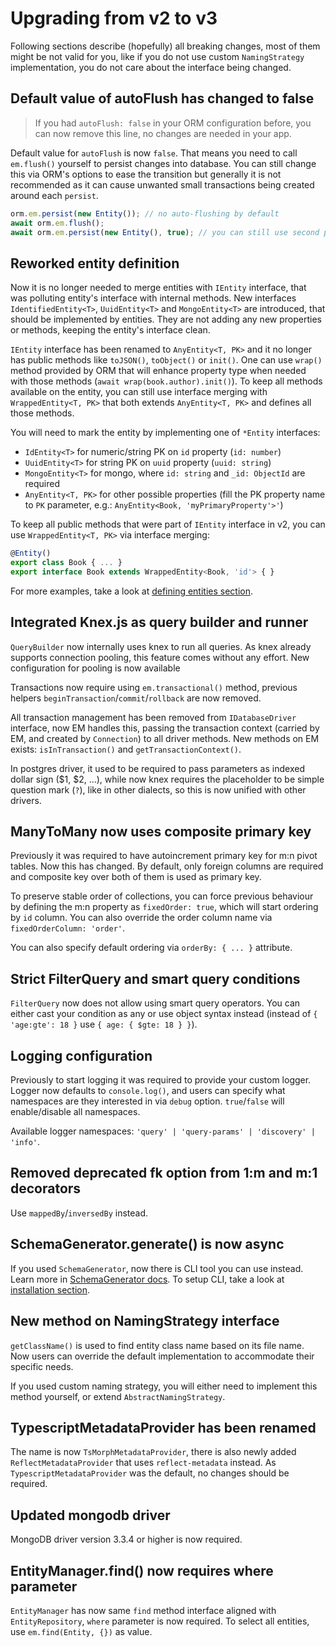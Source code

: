 ---
---

# Upgrading from v2 to v3

Following sections describe (hopefully) all breaking changes, most of them might be not valid 
for you, like if you do not use custom `NamingStrategy` implementation, you do not care about
the interface being changed.

## Default value of autoFlush has changed to false

> If you had `autoFlush: false` in your ORM configuration before, you can now remove 
> this line, no changes are needed in your app. 

Default value for `autoFlush` is now `false`. That means you need to call 
`em.flush()` yourself to persist changes into database. You can still change this via ORM's
options to ease the transition but generally it is not recommended as it can cause unwanted
small transactions being created around each `persist`. 

```typescript
orm.em.persist(new Entity()); // no auto-flushing by default
await orm.em.flush();
await orm.em.persist(new Entity(), true); // you can still use second parameter to auto-flush
```

## Reworked entity definition

Now it is no longer needed to merge entities with `IEntity` interface, that was polluting entity's 
interface with internal methods. New interfaces `IdentifiedEntity<T>`, `UuidEntity<T>` and `MongoEntity<T>` 
are introduced, that should be implemented by entities. They are not adding any new properties or methods, 
keeping the entity's interface clean.

`IEntity` interface has been renamed to `AnyEntity<T, PK>` and it no longer has public methods 
like `toJSON()`, `toObject()` or `init()`. One can use `wrap()` method provided by ORM that
will enhance property type when needed with those methods (`await wrap(book.author).init()`). 
To keep all methods available on the entity, you can still use interface merging with 
`WrappedEntity<T, PK>` that both extends `AnyEntity<T, PK>` and defines all those methods.

You will need to mark the entity by implementing one of `*Entity` interfaces:

- `IdEntity<T>` for numeric/string PK on `id` property (`id: number`)
- `UuidEntity<T>` for string PK on `uuid` property (`uuid: string`)
- `MongoEntity<T>` for mongo, where `id: string` and `_id: ObjectId` are required
- `AnyEntity<T, PK>` for other possible properties (fill the PK property name to `PK` 
parameter, e.g.: `AnyEntity<Book, 'myPrimaryProperty'>'`)

To keep all public methods that were part of `IEntity` interface in v2, you can use 
`WrappedEntity<T, PK>` via interface merging:

```typescript
@Entity()
export class Book { ... }
export interface Book extends WrappedEntity<Book, 'id'> { }
```

For more examples, take a look at [defining entities section](defining-entities.md).

## Integrated Knex.js as query builder and runner

`QueryBuilder` now internally uses knex to run all queries. As knex already supports connection 
pooling, this feature comes without any effort. New configuration for pooling is now available

Transactions now require using `em.transactional()` method, previous helpers 
`beginTransaction`/`commit`/`rollback` are now removed.

All transaction management has been removed from `IDatabaseDriver` interface, now EM handles 
this, passing the transaction context (carried by EM, and created by `Connection`) to all 
driver methods. New methods on EM exists: `isInTransaction()` and `getTransactionContext()`.

In postgres driver, it used to be required to pass parameters as indexed dollar sign 
($1, $2, ...), while now knex requires the placeholder to be simple question mark (`?`), 
like in other dialects, so this is now unified with other drivers.

## ManyToMany now uses composite primary key

Previously it was required to have autoincrement primary key for m:n pivot tables. Now this 
has changed. By default, only foreign columns are required and composite key over both of them
is used as primary key.

To preserve stable order of collections, you can force previous behaviour by defining the 
m:n property as `fixedOrder: true`, which will start ordering by `id` column. You can also 
override the order column name via `fixedOrderColumn: 'order'`. 

You can also specify default ordering via `orderBy: { ... }` attribute.

## Strict FilterQuery and smart query conditions

`FilterQuery` now does not allow using smart query operators. You can either cast your condition 
as any or use object syntax instead (instead of `{ 'age:gte': 18 }` use `{ age: { $gte: 18 } }`).

## Logging configuration

Previously to start logging it was required to provide your custom logger. Logger now defaults 
to `console.log()`, and users can specify what namespaces are they interested in via `debug` 
option. `true`/`false` will enable/disable all namespaces.

Available logger namespaces: `'query' | 'query-params' | 'discovery' | 'info'`.

## Removed deprecated fk option from 1:m and m:1 decorators 

Use `mappedBy`/`inversedBy` instead.

## SchemaGenerator.generate() is now async

If you used `SchemaGenerator`, now there is CLI tool you can use instead. Learn more 
in [SchemaGenerator docs](schema-generator.md). To setup CLI, take a look at 
[installation section](installation.md).

## New method on NamingStrategy interface

`getClassName()` is used to find entity class name based on its file name. Now users can 
override the default implementation to accommodate their specific needs.

If you used custom naming strategy, you will either need to implement this method yourself, 
or extend `AbstractNamingStrategy`.

## TypescriptMetadataProvider has been renamed

The name is now `TsMorphMetadataProvider`, there is also newly added `ReflectMetadataProvider`
that uses `reflect-metadata` instead. As `TypescriptMetadataProvider` was the default, no 
changes should be required. 

## Updated mongodb driver

MongoDB driver version 3.3.4 or higher is now required.

## EntityManager.find() now requires where parameter
`EntityManager` has now same `find` method interface aligned with `EntityRepository`, 
`where` parameter is now required. To select all entities, use `em.find(Entity, {})` 
as value.
